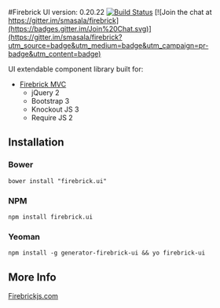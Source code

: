 #Firebrick UI version: 0.20.22 [![Build Status](https://travis-ci.org/smasala/firebrick.ui.svg?branch=master)](https://travis-ci.org/smasala/firebrick.ui)
[![Join the chat at https://gitter.im/smasala/firebrick](https://badges.gitter.im/Join%20Chat.svg)](https://gitter.im/smasala/firebrick?utm_source=badge&utm_medium=badge&utm_campaign=pr-badge&utm_content=badge)

UI extendable component library built for:

* [Firebrick MVC](https://github.com/smasala/firebrick)
    * jQuery 2
    * Bootstrap 3
    * Knockout JS 3
    * Require JS 2

## Installation

### Bower
```
bower install "firebrick.ui"
```

### NPM
```
npm install firebrick.ui
```

### Yeoman
```
npm install -g generator-firebrick-ui && yo firebrick-ui
```

## More Info
[Firebrickjs.com](http://www.firebrickjs.com)
